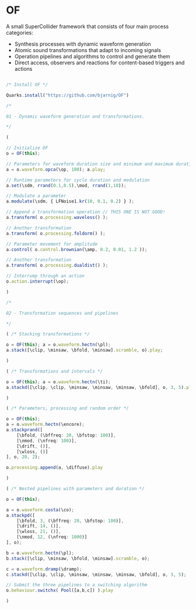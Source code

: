 # OF
A small SuperCollider framework that consists of four main process categories: 
* Synthesis processes with dynamic waveform generation
* Atomic sound transformations that adapt to incoming signals
* Operation pipelines and algorithms to control and generate them
* Direct access, observers and reactions for content-based triggers and actions 

```javascript

/* Install OF */

Quarks.install("https://github.com/bjarnig/OF")

/*

01 - Dynamic waveform generation and transformations.

*/

(

// Initialize OF
o = OF(this);

// Parameters for waveform duration size and minimum and maximum duration
a = o.waveform.opca(\op, 100); a.play;

// Runtime parameters for cycle duration and modulation
a.set(\sdm, rrand(0.1,0.5),\mod, rrand(1,10));

// Modulate a parameter
a.modulate(\sdm, { LFNoise1.kr(10, 0.1, 0.2) } );

// Append a transformation operation // THIS ONE IS NOT GOOD!
a.transform( o.processing.waveloss() );

// Another transformation
a.transform( o.processing.foldorm() );

// Parameter movement for amplitude
a.control( o.control.brownian(\amp, 0.2, 0.01, 1.2 ));

// Another transformation
a.transform( o.processing.dualdist() );

// Interrump through an action
o.action.interrupt(\op);

)

/*

02 - Transformation sequences and pipelines

*/

( /* Stacking transformations */

o = OF(this); a = o.waveform.hectn(\pl);
a.stack([\clip, \minsaw, \bfold, \minsaw].scramble, o).play;

)

( /* Transformations and intervals */

o = OF(this); a = o.waveform.hectn(\ti);
a.stackd([\clip, \clip, \minsaw, \minsaw, \minsaw, \bfold], o, 3, 5).play;

)

( /* Parameters, processing and random order */

o = OF(this);
a = o.waveform.hectn(\encore);
a.stackprand([
	[\bfold, (\bffreq: 20, \bfstop: 100)],
	[\nmod, (\nfreq: 100)],
	[\drift, ()],
	[\wloss, ()]
], o, 20, 2);

o.processing.append(a, \diffuse).play

)

( /* Nested pipelines with parameters and duration */

o = OF(this);

a = o.waveform.costa(\co);
a.stackpd([
	[\bfold, 3, (\bffreq: 20, \bfstop: 100)],
	[\drift, 14, ()],
	[\wloss, 21, ()],
	[\nmod, 12, (\nfreq: 1000)]
], o);

b = o.waveform.hectn(\pl);
b.stack([\clip, \minsaw, \bfold, \minsaw].scramble, o);

c = o.waveform.dramp(\dramp);
c.stackd([\clip, \clip, \minsaw, \minsaw, \minsaw, \bfold], o, 3, 5);

// Submit the three pipelines to a switching algorithm
o.behaviour.switchx( Pool([a,b,c]) ).play

)